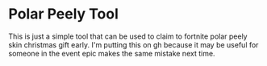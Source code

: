 # Polar Peely Tool

This is just a simple tool that can be used to claim to fortnite polar peely skin christmas gift early. I'm putting this on gh because it may be useful for someone in the event epic makes the same mistake next time.